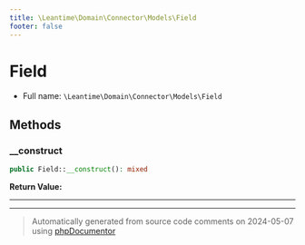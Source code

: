 ```yaml
---
title: \Leantime\Domain\Connector\Models\Field
footer: false
---
```


# Field





* Full name: `\Leantime\Domain\Connector\Models\Field`



## Methods

### __construct



```php
public Field::__construct(): mixed
```









**Return Value:**





---


---
> Automatically generated from source code comments on 2024-05-07 using [phpDocumentor](http://www.phpdoc.org/)
